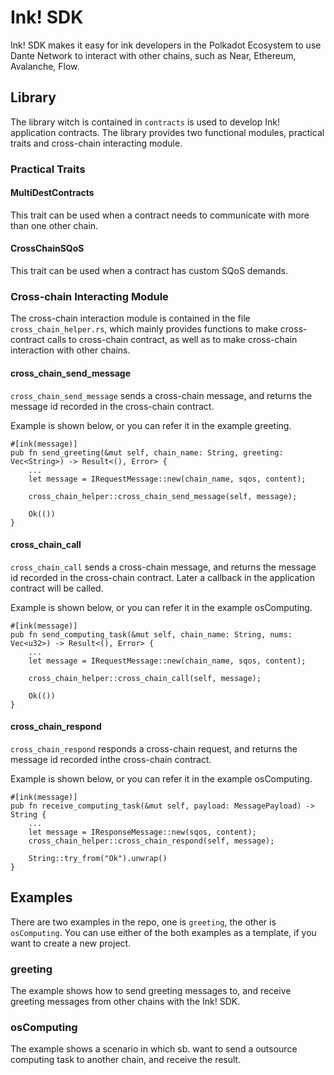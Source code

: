 # Ink! SDK
Ink! SDK makes it easy for ink developers in the Polkadot Ecosystem to use Dante Network to interact with other chains, such as Near, Ethereum, Avalanche, Flow.

## Library
The library witch is contained in `contracts` is used to develop Ink! application contracts. The library provides two functional modules, practical traits and cross-chain interacting module.

### Practical Traits
#### MultiDestContracts
This trait can be used when a contract needs to communicate with more than one other chain.

#### CrossChainSQoS
This trait can be used when a contract has custom SQoS demands.

### Cross-chain Interacting Module
The cross-chain interaction module is contained in the file `cross_chain_helper.rs`, which mainly provides functions to make cross-contract calls to cross-chain contract, as well as to make cross-chain interaction with other chains.

#### cross_chain_send_message
`cross_chain_send_message` sends a cross-chain message, and returns the message id recorded in the cross-chain contract.

Example is shown below, or you can refer it in the example greeting.
```
#[ink(message)]
pub fn send_greeting(&mut self, chain_name: String, greeting: Vec<String>) -> Result<(), Error> {
    ...
    let message = IRequestMessage::new(chain_name, sqos, content);

    cross_chain_helper::cross_chain_send_message(self, message);

    Ok(())
}
```

#### cross_chain_call
`cross_chain_call` sends a cross-chain message, and returns the message id recorded in the cross-chain contract. Later a callback in the application contract will be called.

Example is shown below, or you can refer it in the example osComputing.
```
#[ink(message)]
pub fn send_computing_task(&mut self, chain_name: String, nums: Vec<u32>) -> Result<(), Error> {
    ...
    let message = IRequestMessage::new(chain_name, sqos, content);

    cross_chain_helper::cross_chain_call(self, message);

    Ok(())
}
```

#### cross_chain_respond
`cross_chain_respond` responds a cross-chain request, and returns the message id recorded inthe cross-chain contract.

Example is shown below, or you can refer it in the example osComputing.
```
#[ink(message)]
pub fn receive_computing_task(&mut self, payload: MessagePayload) -> String {
    ...
    let message = IResponseMessage::new(sqos, content);
    cross_chain_helper::cross_chain_respond(self, message);

    String::try_from("Ok").unwrap()
}
```

## Examples
There are two examples in the repo, one is `greeting`, the other is `osComputing`. You can use either of the both examples as a template, if you want to create a new project.

### greeting
The example shows how to send greeting messages to, and receive greeting messages from other chains with the Ink! SDK.

### osComputing
The example shows a scenario in which sb. want to send a outsource computing task to another chain, and receive the result.
